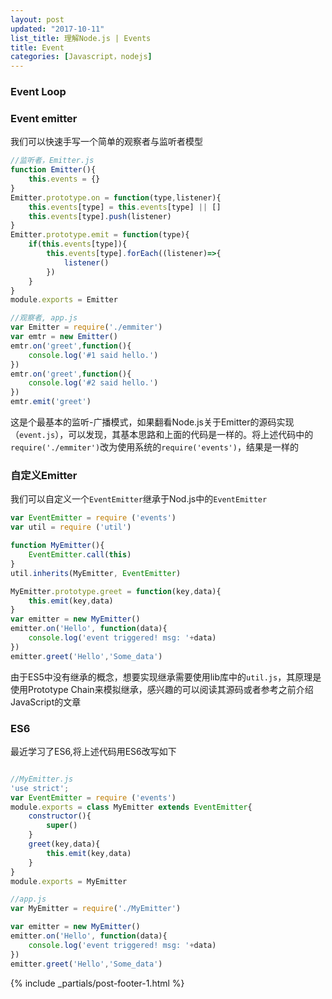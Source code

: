```yaml
---
layout: post
updated: "2017-10-11"
list_title: 理解Node.js | Events
title: Event
categories: [Javascript，nodejs]
---
```


### Event Loop




### Event emitter

我们可以快速手写一个简单的观察者与监听者模型

```javascript
//监听者，Emitter.js
function Emitter(){
	this.events = {}
}
Emitter.prototype.on = function(type,listener){
	this.events[type] = this.events[type] || []
	this.events[type].push(listener)
}
Emitter.prototype.emit = function(type){
	if(this.events[type]){
		this.events[type].forEach((listener)=>{
			listener()
		})
	}
}
module.exports = Emitter

//观察者, app.js
var Emitter = require('./emmiter')
var emtr = new Emitter()
emtr.on('greet',function(){
	console.log('#1 said hello.')
})
emtr.on('greet',function(){
	console.log('#2 said hello.')
})
emtr.emit('greet')
```
这是个最基本的监听-广播模式，如果翻看Node.js关于Emitter的源码实现（`event.js`），可以发现，其基本思路和上面的代码是一样的。将上述代码中的`require('./emmiter')`改为使用系统的`require('events')`，结果是一样的

### 自定义Emitter

我们可以自定义一个`EventEmitter`继承于Nod.js中的`EventEmitter`

```javascript
var EventEmitter = require ('events')
var util = require ('util')

function MyEmitter(){
	EventEmitter.call(this)
}
util.inherits(MyEmitter, EventEmitter)

MyEmitter.prototype.greet = function(key,data){
	this.emit(key,data)
}
var emitter = new MyEmitter()
emitter.on('Hello', function(data){
	console.log('event triggered! msg: '+data)
})
emitter.greet('Hello','Some_data')

```

由于ES5中没有继承的概念，想要实现继承需要使用lib库中的`util.js`，其原理是使用Prototype Chain来模拟继承，感兴趣的可以阅读其源码或者参考之前介绍JavaScript的文章

### ES6

最近学习了ES6,将上述代码用ES6改写如下

```javascript

//MyEmitter.js
'use strict';
var EventEmitter = require ('events')
module.exports = class MyEmitter extends EventEmitter{
	constructor(){
		super()
	}
	greet(key,data){
		this.emit(key,data)
	}
}
module.exports = MyEmitter

//app.js
var MyEmitter = require('./MyEmitter')

var emitter = new MyEmitter()
emitter.on('Hello', function(data){
	console.log('event triggered! msg: '+data)
})
emitter.greet('Hello','Some_data')
```

{% include _partials/post-footer-1.html %}
